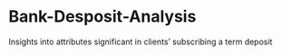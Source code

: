 # Bank-Desposit-Analysis
Insights into attributes significant in clients’ subscribing a term deposit

